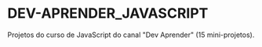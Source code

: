 # DEV-APRENDER_JAVASCRIPT
Projetos do curso de JavaScript do canal "Dev Aprender" (15 mini-projetos).
